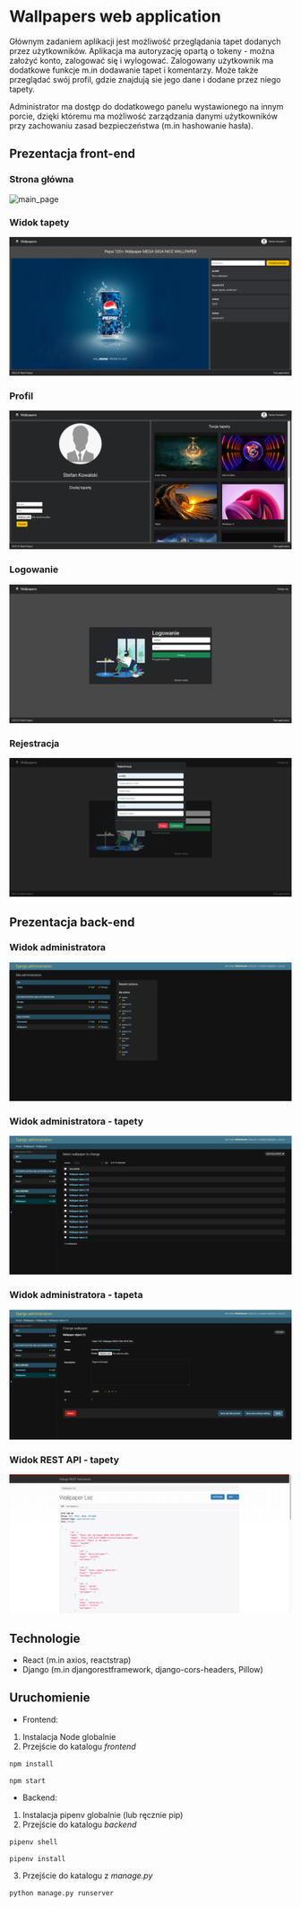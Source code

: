 # Wallpapers web application

Głównym zadaniem aplikacji jest możliwość przeglądania tapet dodanych przez użytkowników. Aplikacja ma autoryzację opartą o tokeny - można założyć konto, zalogować się i wylogować. 
Zalogowany użytkownik ma dodatkowe funkcje m.in dodawanie tapet i komentarzy. Może także przeglądać swój profil, gdzie znajdują sie jego dane i dodane przez niego tapety.

Administrator ma dostęp do dodatkowego panelu wystawionego na innym porcie, dzięki któremu ma możliwość zarządzania danymi użytkowników przy zachowaniu zasad bezpieczeństwa (m.in hashowanie hasła). 

## Prezentacja front-end

### Strona główna

![main_page](https://github.com/MykolaOstapchuk/Web-Dev/blob/main/web-project/docs/main_page.png)

### Widok tapety

![wallpaper_view](https://github.com/MykolaOstapchuk/Web-Dev/blob/main/web-project/docs/wallpaper_view.png)

### Profil

![profil](https://github.com/MykolaOstapchuk/Web-Dev/blob/main/web-project/docs/profile.png)

### Logowanie

![login](https://github.com/MykolaOstapchuk/Web-Dev/blob/main/web-project/docs/login.png)

### Rejestracja 

![register](https://github.com/MykolaOstapchuk/Web-Dev/blob/main/web-project/docs/register.png)

## Prezentacja back-end

### Widok administratora

![admin_view](https://github.com/MykolaOstapchuk/Web-Dev/blob/main/web-project/docs/admin_view.png)

### Widok administratora - tapety

![wallpapers_admin](https://github.com/MykolaOstapchuk/Web-Dev/blob/main/web-project/docs/wallpapers_admin.png)

### Widok administratora - tapeta

![wallpaper_admin](https://github.com/MykolaOstapchuk/Web-Dev/blob/main/web-project/docs/wallpaper_admin.png)

### Widok REST API - tapety

![wallpapers_rest](https://github.com/MykolaOstapchuk/Web-Dev/blob/main/web-project/docs/wallpaper_rest.png)

## Technologie
- React (m.in axios, reactstrap)
- Django (m.in djangorestframework, django-cors-headers, Pillow)

## Uruchomienie
- Frontend:
1. Instalacja Node globalnie
2. Przejście do katalogu *frontend*
```
npm install
```
```
npm start
```

- Backend:
1. Instalacja pipenv globalnie (lub ręcznie pip)
2. Przejście do katalogu *backend*
```
pipenv shell
```
```
pipenv install
```
3. Przejście do katalogu z *manage.py*
```
python manage.py runserver
